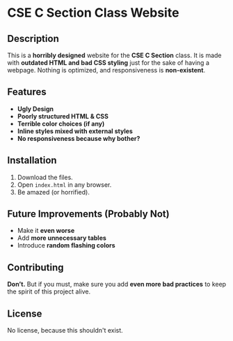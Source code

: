 # CSE C Section Class Website

## Description

This is a **horribly designed** website for the **CSE C Section** class. It is made with **outdated HTML and bad CSS styling** just for the sake of having a webpage. Nothing is optimized, and responsiveness is **non-existent**.

## Features

- **Ugly Design**
- **Poorly structured HTML & CSS**
- **Terrible color choices (if any)**
- **Inline styles mixed with external styles**
- **No responsiveness because why bother?**

## Installation

1. Download the files.
2. Open `index.html` in any browser.
3. Be amazed (or horrified).

## Future Improvements (Probably Not)

- Make it **even worse**
- Add **more unnecessary tables**
- Introduce **random flashing colors**

## Contributing

**Don’t.** But if you must, make sure you add **even more bad practices** to keep the spirit of this project alive.

## License

No license, because this shouldn't exist.
